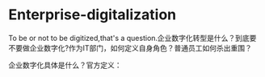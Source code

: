 # Enterprise-digitalization
To be or not to be digitized,that's a question.企业数字化转型是什么？到底要不要做企业数字化?作为IT部门，如何定义自身角色？普通员工如何杀出重围？

企业数字化具体是什么？官方定义：

